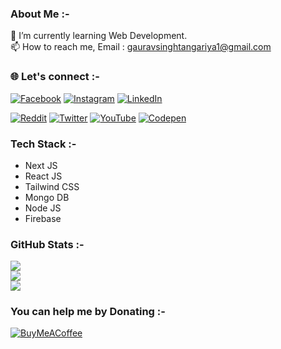 ### About Me :-
🌱 I’m currently learning Web Development.<br>📫 How to reach me, Email : gauravsinghtangariya1@gmail.com

### 🌐 Let's connect :-
[![Facebook](https://img.shields.io/badge/Facebook-%231877F2.svg?logo=Facebook&logoColor=white)](https://facebook.com/gauravsinghtangariya1)
[![Instagram](https://img.shields.io/badge/Instagram-%23E4405F.svg?logo=Instagram&logoColor=white)](https://instagram.com/gauravsinghtangariya)
[![LinkedIn](https://img.shields.io/badge/LinkedIn-%230077B5.svg?logo=linkedin&logoColor=white)](https://linkedin.com/in/gauravsinghtangariya)


[![Reddit](https://img.shields.io/badge/Reddit-%23FF4500.svg?logo=Reddit&logoColor=white)](https://reddit.com/user/GauravST)
[![Twitter](https://img.shields.io/badge/Twitter-%231DA1F2.svg?logo=Twitter&logoColor=white)](https://twitter.com/gauravst04)
[![YouTube](https://img.shields.io/badge/YouTube-%23FF0000.svg?logo=YouTube&logoColor=white)](https://youtube.com/@gauravsinghtangariya)
[![Codepen](https://img.shields.io/badge/Codepen-%23FF0000.svg?logo=Codepen&logoColor=white)](https://codepen.io/gauravsinghtangariya) 

### Tech Stack :-
* Next JS
* React JS
* Tailwind CSS
* Mongo DB
* Node JS
* Firebase

### GitHub Stats :-

![](https://github-readme-stats.vercel.app/api?username=Gauravst&theme=default&hide_border=false&include_all_commits=false&count_private=false)<br/>
![](https://github-readme-streak-stats.herokuapp.com/?user=Gauravst&theme=default&hide_border=false)<br/>
![](https://github-readme-stats.vercel.app/api/top-langs/?username=Gauravst&theme=default&hide_border=false&include_all_commits=false&count_private=false&layout=compact)

  ### You can help me by Donating :-
  [![BuyMeACoffee](https://img.shields.io/badge/Buy%20Me%20a%20Coffee-ffdd00?style=for-the-badge&logo=buy-me-a-coffee&logoColor=black)](https://buymeacoffee.com/Gauravst04) 

  
